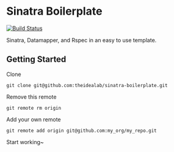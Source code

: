 #	Sinatra Boilerplate

[![Build Status](https://secure.travis-ci.org/theidealab/sinatra-boilerplate.png)](http://travis-ci.org/theidealab/sinatra-boilerplate)

Sinatra, Datamapper, and Rspec in an easy to use template.

##	Getting Started

Clone

	git clone git@github.com:theidealab/sinatra-boilerplate.git

Remove this remote

	git remote rm origin

Add your own remote

	git remote add origin git@github.com:my_org/my_repo.git

Start working~